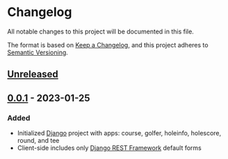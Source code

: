 # Changelog

All notable changes to this project will be documented in this file.

The format is based on [Keep a Changelog](https://keepachangelog.com/en/1.0.0/),
and this project adheres to [Semantic Versioning](https://semver.org/spec/v2.0.0.html).

## [Unreleased]

## [0.0.1] - 2023-01-25

### Added

- Initialized [Django](https://www.djangoproject.com/) project with apps: course, golfer, holeinfo, holescore, round, and tee
- Client-side includes only [Django REST Framework](https://www.django-rest-framework.org/) default forms

[unreleased]: https://github.com/olivierlacan/keep-a-changelog/compare/0.0.1...HEAD
[0.0.1]: https://github.com/olivierlacan/keep-a-changelog/releases/tag/0.0.1